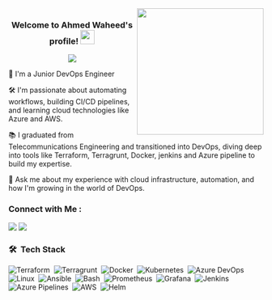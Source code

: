 
<img width="250" align="right" src="https://c.tenor.com/_DOBjnGspYAAAAAM/code-coding.gif">

<h3 align="center">
  Welcome to Ahmed Waheed's profile!
  <img src="https://media.giphy.com/media/hvRJCLFzcasrR4ia7z/giphy.gif" width="28">
</h3>

<!-- Typing SVG by DenverCoder1 - https://github.com/DenverCoder1/readme-typing-svg -->
<p align="center">
  <a href="https://github.com/DenverCoder1/readme-typing-svg"><img src="https://readme-typing-svg.herokuapp.com/?lines=DevOps%20Engineer;Always%20learning%20new%20things&font=Fira%20Code&center=true&width=440&height=45&color=f75c7e&vCenter=true&size=22"></a>
</p> 

🏢 I'm a Junior DevOps Engineer 

🛠️ I'm passionate about automating workflows, building CI/CD pipelines, and learning cloud technologies like Azure and AWS.

📚 I graduated from Telecommunications Engineering and transitioned into DevOps, diving deep into tools like Terraform, Terragrunt, Docker, jenkins and Azure pipeline  to build my expertise.

💬 Ask me about my experience with cloud infrastructure, automation, and how I'm growing in the world of DevOps.

### Connect with Me :

<a href="https://www.linkedin.com/in/ahmed-waheed-600729236/" target="_blank"><img src="https://img.shields.io/badge/-Ahmed%20Waheed-0077B5?style=for-the-badge&logo=Linkedin&logoColor=white"/></a>
<a href="mailto:ahmedwaheed3013@gmail.com" target="_blank"><img src="https://img.shields.io/badge/-Ahmed%20Waheed-D14836?style=for-the-badge&logo=Gmail&logoColor=white"/></a>

### 🛠 &nbsp;Tech Stack
![Terraform](https://img.shields.io/badge/-Terraform-05122A?style=flat&logo=terraform&logoColor=623CE4)&nbsp;
![Terragrunt](https://img.shields.io/badge/-Terragrunt-05122A?style=flat&logoColor=white&logo=terraform)&nbsp;
![Docker](https://img.shields.io/badge/-Docker-05122A?style=flat&logo=docker)&nbsp;
![Kubernetes](https://img.shields.io/badge/-Kubernetes-05122A?style=flat&logo=kubernetes)&nbsp;
![Azure DevOps](https://img.shields.io/badge/-Azure%20DevOps-05122A?style=flat&logo=azure-devops&logoColor=0078D7)&nbsp;
![Linux](https://img.shields.io/badge/-Linux-05122A?style=flat&logo=linux)&nbsp;
![Ansible](https://img.shields.io/badge/-Ansible-05122A?style=flat&logo=ansible)&nbsp;
![Bash](https://img.shields.io/badge/-Bash-05122A?style=flat&logo=gnu-bash)&nbsp;
![Prometheus](https://img.shields.io/badge/-Prometheus-05122A?style=flat&logo=prometheus)&nbsp;
![Grafana](https://img.shields.io/badge/-Grafana-05122A?style=flat&logo=grafana)&nbsp;
![Jenkins](https://img.shields.io/badge/-Jenkins-05122A?style=flat&logo=jenkins&logoColor=D24939)&nbsp;
![Azure Pipelines](https://img.shields.io/badge/-Azure%20Pipelines-05122A?style=flat&logo=azure-pipelines&logoColor=2560E0)&nbsp;
![AWS](https://img.shields.io/badge/-AWS-05122A?style=flat&logo=amazon-aws&logoColor=FF9900)&nbsp;
![Helm](https://img.shields.io/badge/-Helm-0F1D3D?style=flat&logo=helm&logoColor=white)



